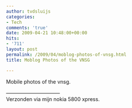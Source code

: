 ```yaml
---
author: tvdsluijs
categories:
- Tech
comments: 'true'
date: 2009-04-21 10:48:00+00:00
hits:
- '711'
layout: post
permalink: /2009/04/moblog-photos-of-vnsg.html
title: Moblog Photos of the VNSG

---
```

<a name="more"></a>

Mobile photos of the vnsg.

&#8212;&#8212;&#8212;&#8212;&#8212;&#8212;&#8212;&#8212;&#8212;&#8212;&#8211;  
Verzonden via mijn nokia 5800 xpress.